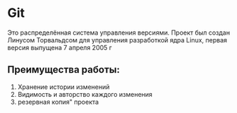 # Git
Это распределённая система управления версиями. Проект был создан Линусом Торвальдсом для управления разработкой ядра Linux, первая версия выпущена 7 апреля 2005 г
## Преимущества работы:
1. Хранение истории изменений
1. Видимость и авторство каждого изменения
1. резервная копия" проекта